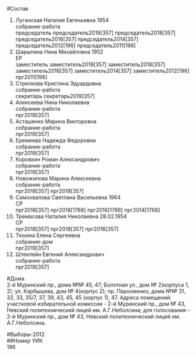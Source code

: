 #Состав  
1. Луганская Наталия Евгеньевна 1954  
    собрание-работа  
    председатель председатель2019[357] председатель2018[357] председатель2016[357] председатель2014[357] председатель2012[196] председатель2011[196]  
2. Шарыпина Нина Михайловна 1952  
    ЕР  
    заместитель заместитель2019[357] заместитель2018[357] заместитель2016[357] заместитель2014[357] заместитель2012[196] прг2011[196]  
3. Стрелкова Кристина Эдуардовна  
    собрание-работа  
    секретарь секретарь2019[357]  
4. Алексеева Нина Николаевна  
    собрание-работа  
    прг2019[357]  
5. Асташенко Марина Викторовна  
    собрание-работа  
    прг2019[357]  
6. Еремеева Надежда Федоровна  
    собрание-работа  
    прг2019[357]  
7. Коровкин Роман Александрович  
    собрание-работа  
    прг2019[357]  
8. Новожилова Марина Алексеевна  
    собрание-работа  
    прг2018[357] прг2018[357]  
9. Самохвалова Светлана Васильевна 1964  
    СР  
    прг2018[357] прг2018[1768] прг2016[1768] прг2014[1768]  
10. Тремасова Наталия Николаевна 28.02.1954  
    СР  
    прг2018[357] прг2018[357] прг2016[357]  
11. Тюкина Елена Сергеевна  
    собрание-дом  
    прг2019[357]  
12. Штеклейн Евгений Александрович  
    собрание-работа  
    прг2019[357]  

#Дома  
2-й Муринский пр., дома №№ 45, 47; Болотная ул., дом № 2(корпуса 1, 2); ул. Карбышева, дом № 4(корпус 2); пр. Пархоменко, дома №№ 31, 32, 33, 35/7, 37, 39, 43, 45, 45 (корпус 1), 47. Адреса помещений: участковой избирательной комиссии - 2-й Муринский пр., дом № 43, Невский политехнический лицей им. А.Г.Неболсина; для голосования - 2-й Муринский пр., дом № 43, Невский политехнический лицей им. А.Г.Неболсина.  
  
#Выборы-2012  
##Номер УИК  
196  
